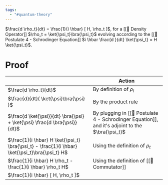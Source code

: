 ```yaml
---
tags:
  - "#quantum-theory"
---
```

$\frac{d \rho_t}{dt} = \frac{1}{i \hbar} [ H, \rho_t ]$, for a [[📘 Density Operator]] $\rho_t = \ket{\psi_t}\bra{\psi_t}$ evolving according to the [[📕 Postulate 4 - Schrodinger Equation]] $i \hbar \frac{d }{dt} \ket{\psi_t} = H \ket{\psi_t}$.

# Proof

|                                                                                                | Action                                                                                           |
| ---------------------------------------------------------------------------------------------- | ------------------------------------------------------------------------------------------------ |
| $\frac{d \rho_t}{dt}$                                                                          | By definition of $\rho_t$                                                                        |
| $\frac{d}{dt}( \ket{\psi}\bra{\psi} )$                                                         | By the product rule                                                                              |
| $\frac{d \ket{\psi}}{dt} \bra{\psi} + \ket{\psi} \frac{d \bra{\psi}}{dt}$                      | By plugging in [[📕 Postulate 4 - Schrodinger Equation]], and it's adjoint to the $\bra{\psi_t}$ |
| $\frac{1}{i \hbar} H \ket{\psi_t} \bra{\psi_t} - \frac{1}{i \hbar} \ket{\psi_t}\bra{\psi_t} H$ | Using the definition of $\rho_t$                                                                 |
| $\frac{1}{i \hbar} H \rho_t - \frac{1}{i \hbar} \rho_t H$                                      | Using the definition of [[📘 Commutator]]                                                        |
| $\frac{1}{i \hbar} [ H, \rho_t ]$                                                              |                                                                                                  |
